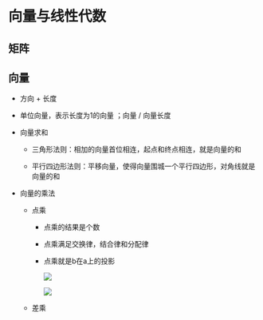 # 向量与线性代数

## 矩阵

## 向量

- 方向 + 长度

- 单位向量，表示长度为1的向量 ；向量 / 向量长度 

- 向量求和
  
  - 三角形法则：相加的向量首位相连，起点和终点相连，就是向量的和
  
  - 平行四边形法则：平移向量，使得向量围城一个平行四边形，对角线就是向量的和

- 向量的乘法
  
  - 点乘
    
    - 点乘的结果是个数
    
    - 点乘满足交换律，结合律和分配律
    
    - 点乘就是b在a上的投影
      
      ![](/Users/wangzhentao/code/GAME-101-study/images/向量点乘.jpg)
      
      ![](/Users/wangzhentao/code/GAME-101-study/images/向量点乘二维和三维的情况.jpg)
  
  - 差乘
